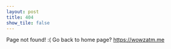 ```yaml
---
layout: post
title: 404
show_tile: false
---
```


Page not found! :( Go back to home page? https://wowzatm.me
